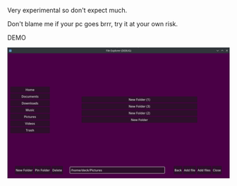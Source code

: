 Very experimental so don't expect much.

Don't blame me if your pc goes brrr, try it at your own risk.

DEMO

![alt text](https://github.com/NikoBellicRU/File-Explorer/blob/main/demo.png "Logo Title Text 1")
